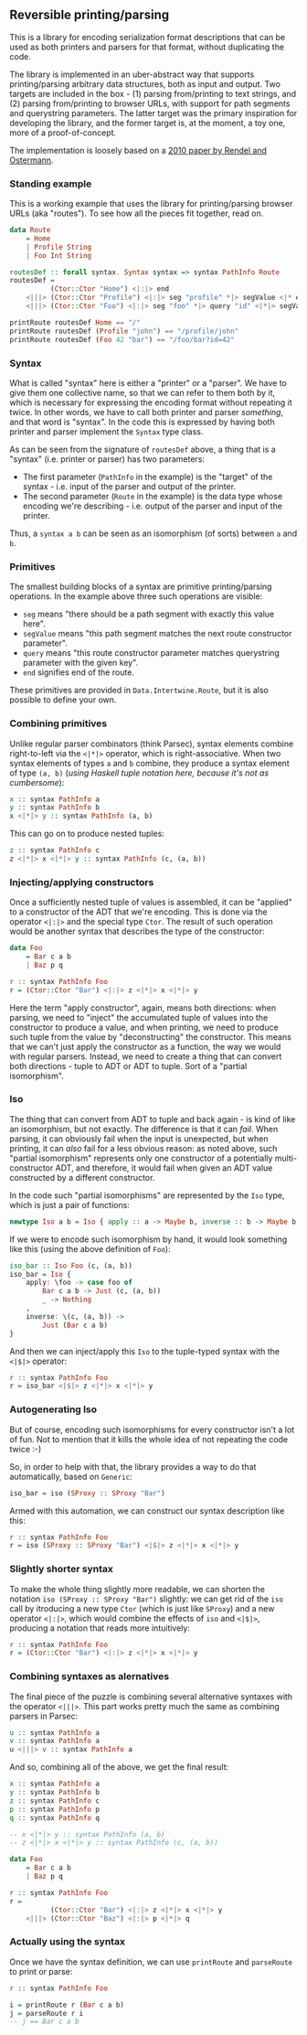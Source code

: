 ## Reversible printing/parsing

This is a library for encoding serialization format descriptions that can be used as both printers and parsers for that format, without duplicating the code.

The library is implemented in an uber-abstract way that supports printing/parsing arbitrary data structures, both as input and output. Two targets are included in the box - (1) parsing from/printing to text strings, and (2) parsing from/printing to browser URLs, with support for path segments and querystring parameters. The latter target was the primary inspiration for developing the library, and the former target is, at the moment, a toy one, more of a proof-of-concept.

The implementation is loosely based on a [2010 paper by Rendel and Ostermann](http://www.informatik.uni-marburg.de/~rendel/unparse/rendel10invertible.pdf).

### Standing example
This is a working example that uses the library for printing/parsing browser URLs (aka "routes").
To see how all the pieces fit together, read on.

```purescript
data Route
    = Home
    | Profile String
    | Foo Int String

routesDef :: forall syntax. Syntax syntax => syntax PathInfo Route
routesDef =
          (Ctor::Ctor "Home") <|:|> end
    <|||> (Ctor::Ctor "Profile") <|:|> seg "profile" *|> segValue <|* end
    <|||> (Ctor::Ctor "Foo") <|:|> seg "foo" *|> query "id" <|*|> segValue <|* end

printRoute routesDef Home == "/"
printRoute routesDef (Profile "john") == "/profile/john"
printRoute routesDef (Foo 42 "bar") == "/foo/bar?id=42"
```

### Syntax
What is called "syntax" here is either a "printer" or a "parser". We have to give them one collective name, so that we can refer to them both by it, which is necessary for expressing the encoding format without repeating it twice. In other words, we have to call both printer and parser _something_, and that word is "syntax".
In the code this is expressed by having both printer and parser implement the `Syntax` type class.

As can be seen from the signature of `routesDef` above, a thing that is a "syntax" (i.e. printer or parser) has two parameters:
* The first parameter (`PathInfo` in the example) is the "target" of the syntax - i.e. input of the parser and output of the printer.
* The second parameter (`Route` in the example) is the data type whose encoding we're describing - i.e. output of the parser and input of the printer.

Thus, a `syntax a b` can be seen as an isomorphism (of sorts) between `a` and `b`.

### Primitives
The smallest building blocks of a syntax are primitive printing/parsing operations.
In the example above three such operations are visible:
* `seg` means "there should be a path segment with exactly this value here".
* `segValue` means "this path segment matches the next route constructor parameter".
* `query` means "this route constructor parameter matches querystring parameter with the given key".
* `end` signifies end of the route.

These primitives are provided in `Data.Intertwine.Route`, but it is also possible to define your own.

### Combining primitives
Unlike regular parser combinators (think Parsec), syntax elements combine right-to-left via the `<|*|>` operator, which is right-associative. When two syntax elements of types `a` and `b` combine, they produce a syntax element of type `(a, b)` (_using Haskell tuple notation here, because it's not as cumbersome_):

```haskell
x :: syntax PathInfo a
y :: syntax PathInfo b
x <|*|> y :: syntax PathInfo (a, b)
```

This can go on to produce nested tuples:

```haskell
z :: syntax PathInfo c
z <|*|> x <|*|> y :: syntax PathInfo (c, (a, b))
```

### Injecting/applying constructors
Once a sufficiently nested tuple of values is assembled, it can be "applied" to a constructor of the ADT that we're encoding. This is done via the operator `<|:|>` and the special type `Ctor`. The result of such operation would be another syntax that describes the type of the constructor:

```purescript
data Foo
    = Bar c a b
    | Baz p q

r :: syntax PathInfo Foo
r = (Ctor::Ctor "Bar") <|:|> z <|*|> x <|*|> y
```

Here the term "apply constructor", again, means both directions: when parsing, we need to "inject" the accumulated tuple of values into the constructor to produce a value, and when printing, we need to produce such tuple from the value by "deconstructing" the constructor. This means that we can't just apply the constructor as a function, the way we would with regular parsers. Instead, we need to create a thing that can convert both directions - tuple to ADT or ADT to tuple. Sort of a "partial isomorphism".

### Iso
The thing that can convert from ADT to tuple and back again - is kind of like an isomorphism, but not exactly. The difference is that it can _fail_. When parsing, it can obviously fail when the input is unexpected, but when printing, it can _also_ fail for a less obvious reason: as noted above, such "partial isomorphism" represents only one constructor of a potentially multi-constructor ADT, and therefore, it would fail when given an ADT value constructed by a different constructor.

In the code such "partial isomorphisms" are represented by the `Iso` type, which is just a pair of functions:

```purescript
newtype Iso a b = Iso { apply :: a -> Maybe b, inverse :: b -> Maybe b }
```

If we were to encode such isomorphism by hand, it would look something like this (using the above definition of `Foo`):

```purescript
iso_bar :: Iso Foo (c, (a, b))
iso_bar = Iso {
    apply: \foo -> case foo of
        Bar c a b -> Just (c, (a, b))
        _ -> Nothing
    ,
    inverse: \(c, (a, b)) ->
        Just (Bar c a b)
}
```

And then we can inject/apply this `Iso` to the tuple-typed syntax with the `<|$|>` operator:

```purescript
r :: syntax PathInfo Foo
r = iso_bar <|$|> z <|*|> x <|*|> y
```

### Autogenerating Iso
But of course, encoding such isomorphisms for every constructor isn't a lot of fun. Not to mention that it kills the whole idea of not repeating the code twice :-)

So, in order to help with that, the library provides a way to do that automatically, based on `Generic`:

```purescript
iso_bar = iso (SProxy :: SProxy "Bar")
```

Armed with this automation, we can construct our syntax description like this:

```purescript
r :: syntax PathInfo Foo
r = iso (SProxy :: SProxy "Bar") <|$|> z <|*|> x <|*|> y
```

### Slightly shorter syntax
To make the whole thing slightly more readable, we can shorten the notation `iso (SProxy :: SProxy "Bar")` slightly: we can get rid of the `iso` call by itroducing a new type `Ctor` (which is just like `SProxy`) and a new operator `<|:|>`, which would combine the effects of `iso` and `<|$|>`, producing a notation that reads more intuitively:

```purescript
r :: syntax PathInfo Foo
r = (Ctor::Ctor "Bar") <|:|> z <|*|> x <|*|> y
```

### Combining syntaxes as alernatives
The final piece of the puzzle is combining several alternative syntaxes with the operator `<|||>`. This part works pretty much the same as combining parsers in Parsec:

```purescript
u :: syntax PathInfo a
v :: syntax PathInfo a
u <|||> v :: syntax PathInfo a
```

And so, combining all of the above, we get the final result:

```purescript
x :: syntax PathInfo a
y :: syntax PathInfo b
z :: syntax PathInfo c
p :: syntax PathInfo p
q :: syntax PathInfo q

-- x <|*|> y :: syntax PathInfo (a, b)
-- z <|*|> x <|*|> y :: syntax PathInfo (c, (a, b))

data Foo
    = Bar c a b
    | Baz p q

r :: syntax PathInfo Foo
r =
          (Ctor::Ctor "Bar") <|:|> z <|*|> x <|*|> y
    <|||> (Ctor::Ctor "Baz") <|:|> p <|*|> q
```

### Actually using the syntax
Once we have the syntax definition, we can use `printRoute` and `parseRoute` to print or parse:

```purescript
r :: syntax PathInfo Foo

i = printRoute r (Bar c a b)
j = parseRoute r i
-- j == Bar c a b
```
